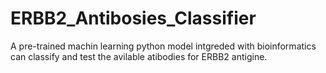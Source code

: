 # ERBB2_Antibosies_Classifier
A pre-trained machin learning python model intgreded with bioinformatics can classify and test  the avilable atibodies for ERBB2 antigine.
